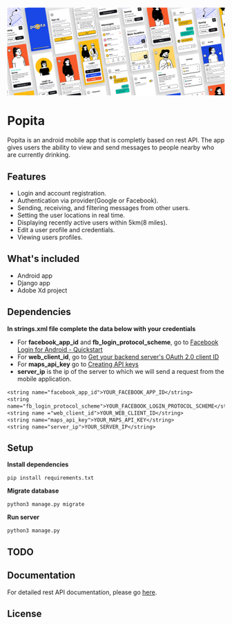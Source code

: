 
![Image of Popita](https://github.com/gpiechnik2/popita/blob/master/static/Popita_app.jpg)

# Popita
Popita is an android mobile app that is completly based on rest API. The app gives users the ability to view and send messages to people nearby who are currently drinking.

## Features
- Login and account registration.
- Authentication via provider(Google or Facebook).
- Sending, receiving, and filtering messages from other users.
- Setting the user locations in real time.
- Displaying recently active users within 5km(8 miles).
- Edit a user profile and credentials.
- Viewing users profiles.

## What's included
- Android app
- Django app
- Adobe Xd project

## Dependencies

**In strings.xml file complete the data below with your credentials**

- For **facebook_app_id** and **fb_login_protocol_scheme**, go to [Facebook Login for Android - Quickstart](https://developers.facebook.com/docs/facebook-login/android/v2.4)
- For **web_client_id**, go to [Get your backend server's OAuth 2.0 client ID](https://developers.google.com/identity/sign-in/android/start-integrating#get_your_backend_servers_oauth_20_client_id)
- For **maps_api_key** go to [Creating API keys](https://developers.google.com/maps/documentation/android-sdk/get-api-key)
- **server_ip** is the ip of the server to which we will send a request from the mobile application.
```
<string name="facebook_app_id">YOUR_FACEBOOK_APP_ID</string>
<string name="fb_login_protocol_scheme">YOUR_FACEBOOK_LOGIN_PROTOCOL_SCHEME</string>
<string name ="web_client_id">YOUR_WEB_CLIENT_ID</string>
<string name="maps_api_key">YOUR_MAPS_API_KEY</string>
<string name="server_ip">YOUR_SERVER_IP</string>
```

## Setup

**Install dependencies**
```
pip install requirements.txt
```

**Migrate database**
```
python3 manage.py migrate
```

**Run server**
```
python3 manage.py
```

## TODO

## Documentation
For detailed rest API documentation, please go [here](https://developers.google.com/maps/documentation/android-sdk/get-api-key).

## License
